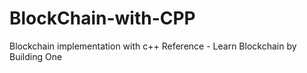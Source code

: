 # BlockChain-with-CPP
Blockchain implementation with c++
Reference - Learn Blockchain by Building One
